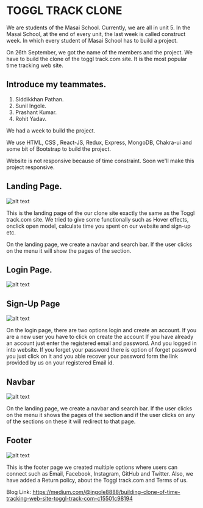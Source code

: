 # TOGGL TRACK CLONE

We are students of the Masai School. Currently, we are all in unit 5. In the Masai School, at the end of every unit, the last week is called construct week. In which every student of Masai School has to build a project.

On 26th September, we got the name of the members and the project. We have to build the clone of the toggl track.com site. It is the most popular time tracking web site.

## Introduce my teammates.
1. Siddikkhan Pathan.
2. Sunil Ingole.
3. Prashant Kumar.
4. Rohit Yadav.

We had a week to build the project.

We use HTML, CSS , React-JS, Redux, Express, MongoDB, Chakra-ui and some bit of Bootstrap to build the project.

Website is not responsive because of time constraint.
Soon we'll make this project responsive.

## Landing Page.

![alt text](https://miro.medium.com/max/1100/1*nzkfdT3q8ytPGhRDt7n7Sw.png)

This is the landing page of the our clone site exactly the same as the Toggl track.com site. We tried to give some functionally such as Hover effects, onclick open model, calculate time you spent on our website and sign-up etc.

On the landing page, we create a navbar and search bar. If the user clicks on the menu it will show the pages of the section.

## Login Page.

![alt text](https://miro.medium.com/max/1100/1*18LmEj9fE34VOESz4gJ6Kw.png)

## Sign-Up Page

![alt text](https://miro.medium.com/max/1100/1*Od-TeyEotFyXzEysUuzJhQ.png)

On the login page, there are two options login and create an account. If you are a new user you have to click on create the account If you have already an account just enter the registered email and password. And you logged in into website. If you forget your password there is option of forget password you just click on it and you able recover your password form the link provided by us on your registered Email id.

## Navbar

![alt text](https://miro.medium.com/max/1100/1*nzkfdT3q8ytPGhRDt7n7Sw.png)

On the landing page, we create a navbar and search bar. If the user clicks on the menu it shows the pages of the section and if the user clicks on any of the sections on these it will redirect to that page.

## Footer

![alt text](https://miro.medium.com/max/1100/1*a4yUKEb_uyro8mKg7cYjTg.png)

This is the footer page we created multiple options where users can connect such as Email, Facebook, Instagram, GitHub and Twitter. Also, we have added a Return policy, about the Toggl track.com and Terms of us.


Blog Link: https://medium.com/@ingole8888/building-clone-of-time-tracking-web-site-toggl-track-com-c15501c98194
